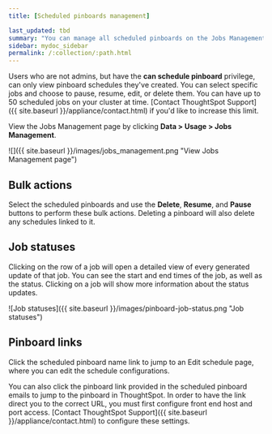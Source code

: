 ```yaml
---
title: [Scheduled pinboards management]

last_updated: tbd
summary: "You can manage all scheduled pinboards on the Jobs Management page."
sidebar: mydoc_sidebar
permalink: /:collection/:path.html
---
```

Users who are not admins, but have the **can schedule pinboard** privilege, can only view pinboard schedules they've created. You can select specific jobs and choose to pause, resume, edit, or delete them. You can have up to 50 scheduled jobs on your cluster at time. [Contact ThoughtSpot Support]({{ site.baseurl }}/appliance/contact.html) if you'd like to increase this limit.

View the Jobs Management page by clicking **Data > Usage > Jobs Management**.

![]({{ site.baseurl }}/images/jobs_management.png "View Jobs Management page")

## Bulk actions

Select the scheduled pinboards and use the **Delete**, **Resume**, and **Pause** buttons to perform these bulk actions. Deleting a pinboard will also delete any schedules linked to it.

## Job statuses

Clicking on the row of a job will open a detailed view of every generated update of that job. You can see the start and end times of the job, as well as the status. Clicking on a job will show more information about the status updates.

![Job statuses]({{ site.baseurl }}/images/pinboard-job-status.png "Job statuses")

## Pinboard links

Click the scheduled pinboard name link to jump to an Edit schedule page, where you can edit the schedule configurations.

You can also click the pinboard link provided in the scheduled pinboard emails to jump to the pinboard in ThoughtSpot. In order to have the link direct you to the correct URL, you must first configure front end host and port access. [Contact ThoughtSpot Support]({{ site.baseurl }}/appliance/contact.html) to configure these settings.
